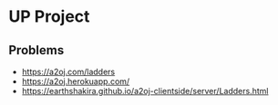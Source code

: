 # UP Project

## Problems
- https://a2oj.com/ladders
- https://a2oj.herokuapp.com/
- https://earthshakira.github.io/a2oj-clientside/server/Ladders.html
